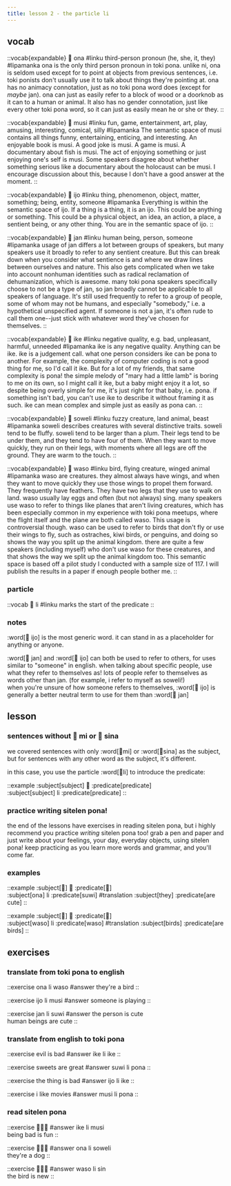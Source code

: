 ```yaml
---
title: lesson 2 - the particle li
---
```


## vocab
::vocab{expandable}
󱥆 ona
#linku
third-person pronoun (he, she, it, they)
#lipamanka
ona is the only third person pronoun in toki pona. unlike ni, ona is seldom used except for to point at objects from previous sentences, i.e. toki ponists don't usually use it to talk about things they're pointing at. ona has no animacy connotation, just as no toki pona word does (except for *maybe* jan). ona can just as easily refer to a block of wood or a doorknob as it can to a human or animal. It also has no gender connotation, just like every other toki pona word, so it can just as easily mean he or she or they.
::

::vocab{expandable}
󱤻 musi
#linku
fun, game, entertainment, art, play, amusing, interesting, comical, silly
#lipamanka
The semantic space of musi contains all things funny, entertaining, enticing, and interesting. An enjoyable book is musi. A good joke is musi. A game is musi. A documentary about fish is musi. The act of enjoying something or just enjoying one's self is musi. Some speakers disagree about whether something serious like a documentary about the holocaust can be musi. I encourage discussion about this, because I don't have a good answer at the moment.
::

::vocab{expandable}
󱤌 ijo
#linku
thing, phenomenon, object, matter, something; being, entity, someone
#lipamanka
Everything is within the semantic space of ijo. If a thing is a thing, it is an ijo. This could be anything or something. This could be a physical object, an idea, an action, a place, a sentient being, or any other thing. You are in the semantic space of ijo.
::

::vocab{expandable}
󱤑 jan
#linku
human being, person, someone
#lipamanka
usage of jan differs a lot between groups of speakers, but many speakers use it broadly to refer to any sentient creature. But this can break down when you consider what sentience is and where we draw lines between ourselves and nature. This also gets complicated when we take into account nonhuman identities such as radical reclamation of dehumanization, which is awesome. many toki pona speakers specifically choose to not be a type of jan, so jan broadly cannot be applicable to all speakers of language. It's still used frequently to refer to a group of people, some of whom may not be humans, and especially "somebody," i.e. a hypothetical unspecified agent. If someone is not a jan, it's often rude to call them one--just stick with whatever word they've chosen for themselves.
::

::vocab{expandable}
󱤍 ike
#linku
negative quality, e.g. bad, unpleasant, harmful, unneeded
#lipamanka
ike is any negative quality. Anything can be ike. ike is a judgement call. what one person considers ike can be pona to another. For example, the complexity of computer coding is not a good thing for me, so I'd call it ike. But for a lot of my friends, that same complexity is pona! the simple melody of "mary had a little lamb" is boring to me on its own, so I might call it ike, but a baby might enjoy it a lot, so despite being overly simple for me, it's just right for that baby, i.e. pona. if something isn't bad, you can't use ike to describe it without framing it as such. ike can mean complex and simple just as easily as pona can.
::

::vocab{expandable}
󱥢 soweli
#linku
fuzzy creature, land animal, beast
#lipamanka
soweli describes creatures with several distinctive traits. soweli tend to be fluffy. soweli tend to be larger than a plum. Their legs tend to be under them, and they tend to have four of them. When they want to move quickly, they run on their legs, with moments where all legs are off the ground. They are warm to the touch.
::

::vocab{expandable}
󱥴 waso
#linku
bird, flying creature, winged animal
#lipamanka
waso are creatures. they almost always have wings, and when they want to move quickly they use those wings to propel them forward. They frequently have feathers. They have two legs that they use to walk on land. waso usually lay eggs and often (but not always) sing. many speakers use waso to refer to things like planes that aren't living creatures, which has been especially common in my experience with toki pona meetups, where the flight itself and the plane are both called waso. This usage is controversial though. waso can be used to refer to birds that don't fly or use their wings to fly, such as ostraches, kiwi birds, or penguins, and doing so shows the way you split up the animal kingdom. there are quite a few speakers (including myself) who don't use waso for these creatures, and that shows the way we split up the animal kingdom too. This semantic space is based off a pilot study I conducted with a sample size of 117. I will publish the results in a paper if enough people bother me.
::

### particle

::vocab
󱤧 li
#linku
marks the start of the predicate
::

### notes
:word[󱤌 ijo] is the most generic word. it can stand in as a placeholder for anything or anyone.

:word[󱤑 jan] and :word[󱤌 ijo] can both be used to refer to others, for uses similar to "someone" in english. when talking about specific people, use what they refer to themselves as! lots of people refer to themselves as words other than jan. (for example, i refer to myself as soweli!) \
when you're unsure of how someone refers to themselves, :word[󱤌 ijo] is generally a better neutral term to use for them than :word[󱤑 jan]

## lesson
### sentences without 󱤴 mi or 󱥞 sina

we covered sentences with only :word[󱤴mi] or :word[󱥞sina] as the subject, but for sentences with any other word as the subject, it's different. 

in this case, you use the particle :word[󱤧li] to introduce the predicate:

::example
:subject[subject] 󱤧 :predicate[predicate] \
:subject[subject] li :predicate[predicate]
::

### practice writing sitelen pona!
the end of the lessons have exercises in reading sitelen pona, but i highly recommend you practice *writing* sitelen pona too! grab a pen and paper and just write about your feelings, your day, everyday objects, using sitelen pona! keep practicing as you learn more words and grammar, and you'll come far.

 ### examples
::example
:subject[󱥆] 󱤧 :predicate[󱥦] \
:subject[ona] li :predicate[suwi]
#translation
:subject[they] :predicate[are cute]
::

::example
:subject[󱥴] 󱤧 :predicate[󱥴] \
:subject[waso] li :predicate[waso]
#translation
:subject[birds] :predicate[are birds]
::

## exercises
### translate from toki pona to english
::exercise
ona li waso
#answer
they're a bird
::

::exercise
ijo li musi
#answer
someone is playing
::

::exercise
jan li suwi
#answer
the person is cute \
human beings are cute
::

### translate from english to toki pona
::exercise
evil is bad
#answer
ike li ike
::

::exercise
sweets are great
#answer
suwi li pona
::

::exercise
the thing is bad
#answer
ijo li ike
::

::exercise
i like movies
#answer
musi li pona
::

### read sitelen pona
::exercise
󱤍󱤧󱤻
#answer
ike li musi \
being bad is fun
::

::exercise
󱥆󱤧󱥢
#answer
ona li soweli \
they're a dog
::

::exercise
󱥴󱤧󱥝
#answer
waso li sin \
the bird is new
::